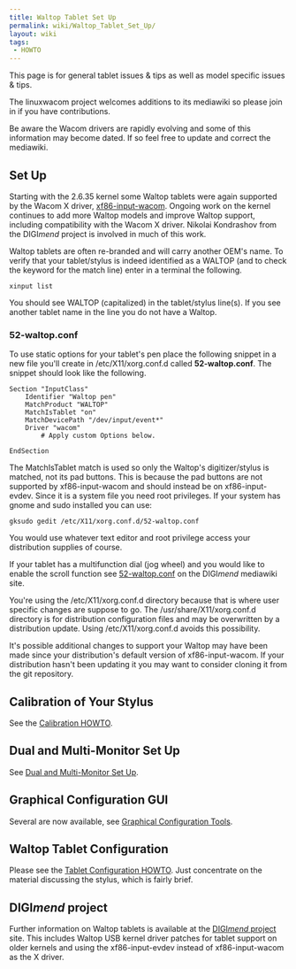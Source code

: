 ```yaml
---
title: Waltop Tablet Set Up
permalink: wiki/Waltop_Tablet_Set_Up/
layout: wiki
tags:
 - HOWTO
---
```


This page is for general tablet issues & tips as well as model specific
issues & tips.

The linuxwacom project welcomes additions to its mediawiki so please
join in if you have contributions.

Be aware the Wacom drivers are rapidly evolving and some of this
information may become dated. If so feel free to update and correct the
mediawiki.

Set Up
------

Starting with the 2.6.35 kernel some Waltop tablets were again supported
by the Wacom X driver, [xf86-input-wacom](xf86-input-wacom "wikilink").
Ongoing work on the kernel continues to add more Waltop models and
improve Waltop support, including compatibility with the Wacom X driver.
Nikolai Kondrashov from the DIGI*mend* project is involved in much of
this work.

Waltop tablets are often re-branded and will carry another OEM's name.
To verify that your tablet/stylus is indeed identified as a WALTOP (and
to check the keyword for the match line) enter in a terminal the
following.

    xinput list

You should see WALTOP (capitalized) in the tablet/stylus line(s). If you
see another tablet name in the line you do not have a Waltop.

### 52-waltop.conf

To use static options for your tablet's pen place the following snippet
in a new file you'll create in /etc/X11/xorg.conf.d called
**52-waltop.conf**. The snippet should look like the following.

    Section "InputClass"
        Identifier "Waltop pen"
        MatchProduct "WALTOP"
        MatchIsTablet "on"
        MatchDevicePath "/dev/input/event*"
        Driver "wacom"
            # Apply custom Options below.

    EndSection

The MatchIsTablet match is used so only the Waltop's digitizer/stylus is
matched, not its pad buttons. This is because the pad buttons are not
supported by xf86-input-wacom and should instead be on xf86-input-evdev.
Since it is a system file you need root privileges. If your system has
gnome and sudo installed you can use:

    gksudo gedit /etc/X11/xorg.conf.d/52-waltop.conf

You would use whatever text editor and root privilege access your
distribution supplies of course.

If your tablet has a multifunction dial (jog wheel) and you would like
to enable the scroll function see
[52-waltop.conf](http://sourceforge.net/apps/mediawiki/digimend/index.php?title=Tablet_setup_with_xf86-input-wacom#52-waltop.conf)
on the DIGI*mend* mediawiki site.

You're using the /etc/X11/xorg.conf.d directory because that is where
user specific changes are suppose to go. The /usr/share/X11/xorg.conf.d
directory is for distribution configuration files and may be overwritten
by a distribution update. Using /etc/X11/xorg.conf.d avoids this
possibility.

It's possible additional changes to support your Waltop may have been
made since your distribution's default version of xf86-input-wacom. If
your distribution hasn't been updating it you may want to consider
cloning it from the git repository.

Calibration of Your Stylus
--------------------------

See the [Calibration HOWTO](/wiki/Calibration "wikilink").

Dual and Multi-Monitor Set Up
-----------------------------

See [Dual and Multi-Monitor Set
Up](/wiki/Dual_and_Multi-Monitor_Set_Up "wikilink").

Graphical Configuration GUI
---------------------------

Several are now available, see [Graphical Configuration
Tools](/wiki/External_applications#Graphical_Configuration_Tools "wikilink").

Waltop Tablet Configuration
---------------------------

Please see the [Tablet Configuration
HOWTO](/wiki/Tablet_Configuration "wikilink"). Just concentrate on the
material discussing the stylus, which is fairly brief.

DIGI*mend* project
------------------

Further information on Waltop tablets is available at the [DIGI*mend*
project](https://sourceforge.net/apps/mediawiki/digimend/index.php?title=DIGImend)
site. This includes Waltop USB kernel driver patches for tablet support
on older kernels and using the xf86-input-evdev instead of
xf86-input-wacom as the X driver.
